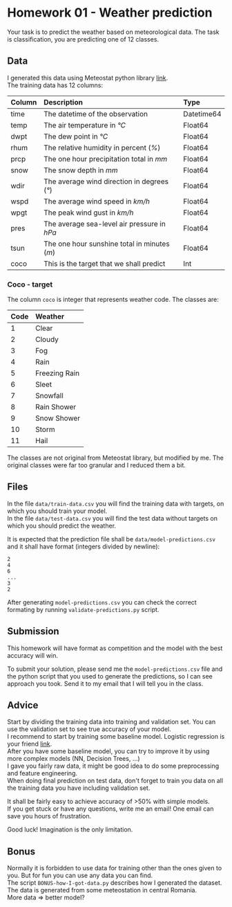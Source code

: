 # Homework 01 - Weather prediction
Your task is to predict the weather based on meteorological data. The task is classification, you are predicting one of 12 classes.

## Data
I generated this data using Meteostat python library [link](https://dev.meteostat.net/python/). \
The training data has 12 columns:

| **Column** | **Description**                                                                     | **Type**   |
|:-----------|:------------------------------------------------------------------------------------|:-----------|
| time       | The datetime of the observation                                                     | Datetime64 |
| temp       | The air temperature in _°C_                                                         | Float64    |
| dwpt       | The dew point in _°C_                                                               | Float64    |
| rhum       | The relative humidity in percent (_%_)                                              | Float64    |
| prcp       | The one hour precipitation total in _mm_                                            | Float64    |
| snow       | The snow depth in _mm_                                                              | Float64    |
| wdir       | The average wind direction in degrees (_°_)                                         | Float64    |
| wspd       | The average wind speed in _km/h_                                                    | Float64    |
| wpgt       | The peak wind gust in _km/h_                                                        | Float64    |
| pres       | The average sea-level air pressure in _hPa_                                         | Float64    |
| tsun       | The one hour sunshine total in minutes (_m_)                                        | Float64    |
| coco       | This is the target that we shall predict                                            | Int        |

### Coco - target
The column `coco` is integer that represents weather code. The classes are:

| **Code** | **Weather**   |
|:---------|:--------------|
| 1        | Clear         |
| 2        | Cloudy        |
| 3        | Fog           |
| 4        | Rain          |
| 5        | Freezing Rain |
| 6        | Sleet         |
| 7        | Snowfall      |
| 8        | Rain Shower   |
| 9        | Snow Shower   |
| 10       | Storm         |
| 11       | Hail          |

The classes are not original from Meteostat library, but modified by me. The original classes were far too granular and I reduced them a bit.

## Files
In the file `data/train-data.csv` you will find the training data with targets, on which you should train your model. \
In the file `data/test-data.csv` you will find the test data without targets on which you should predict the weather.   

It is expected that the prediction file shall be `data/model-predictions.csv` and it shall have format (integers divided by newline):
```
2
4
6
...
3
2
```

After generating `model-predictions.csv` you can check the correct formating by running `validate-predictions.py` script.

## Submission
This homework will have format as competition and the model with the best accuracy will win. 

To submit your solution, please send me the `model-predictions.csv` file and the python script that you used to generate the predictions, so I can see approach you took.
Send it to my email that I will tell you in the class.

## Advice 
Start by dividing the training data into training and validation set. You can use the validation set to see true accuracy of your model. \
I recommend to start by training some baseline model. Logistic regression is your friend [link](https://scikit-learn.org/stable/modules/generated/sklearn.linear_model.LogisticRegression.html). \
After you have some baseline model, you can try to improve it by using more complex models (NN, Decision Trees, ...) \
I gave you fairly raw data, it might be good idea to do some preprocessing and feature engineering. \
When doing final prediction on test data, don't forget to train you data on all the training data you have including validation set. 

It shall be fairly easy to achieve accuracy of >50% with simple models. \
If you get stuck or have any questions, write me an email! One email can save you hours of frustration. 

Good luck! Imagination is the only limitation.


## Bonus
Normally it is forbidden to use data for training other than the ones given to you. But for fun you can use any data you can find. \
The script `BONUS-how-I-got-data.py` describes how I generated the dataset. \
The data is generated from some meteostation in central Romania. \
More data => better model?





